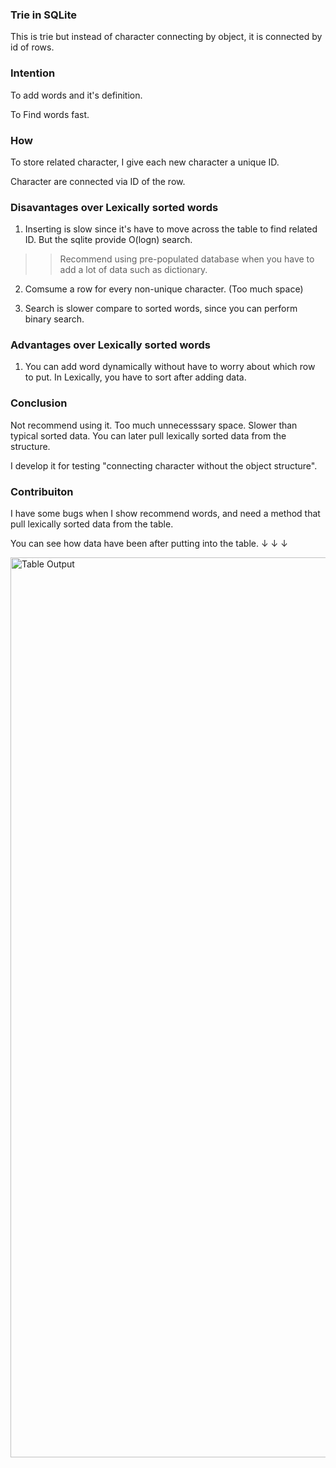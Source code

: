 ### Trie in SQLite

This is trie but instead of character connecting by object, it is connected by id of rows.

### Intention

To add words and it's definition.

To Find words fast.

### How

To store related character, I give each new character a unique ID.

Character are connected via ID of the row.

### Disavantages over Lexically sorted words

1. Inserting is slow since it's have to move across the table to find related ID. But the sqlite provide O(logn) search.

>> Recommend using pre-populated database when you have to add a lot of data such as dictionary.

2. Comsume a row for every non-unique character. (Too much space)

3. Search is slower compare to sorted words, since you can perform binary search.
 

### Advantages over Lexically sorted words

1. You can add word dynamically without have to worry about which row to put. In Lexically, you have to sort after adding data.

 
 ### Conclusion
 
 Not recommend using it. Too much unnecesssary space. Slower than typical sorted data. You can later pull lexically sorted data from the structure.
 
 I develop it for testing "connecting character without the object structure".
 
 ### Contribuiton
 
 I have some bugs when I show recommend words, and need a method that pull lexically sorted data from the table.
 
 You can see how data have been after putting into the table.  &#8595;  &#8595;  &#8595;

<img width="1440" alt="Table Output" src="https://user-images.githubusercontent.com/54890279/196045360-237be792-80ce-482d-b894-99671fc1d637.png">

